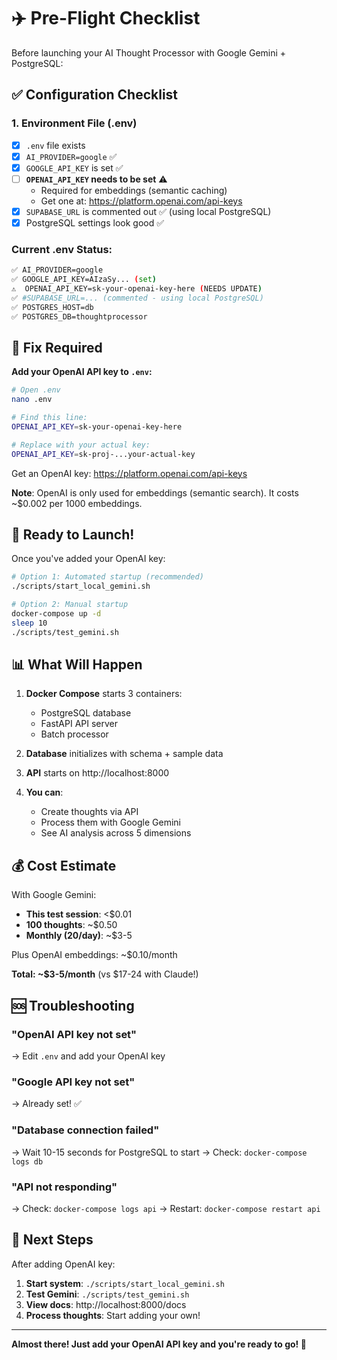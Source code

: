 # ✈️ Pre-Flight Checklist

Before launching your AI Thought Processor with Google Gemini + PostgreSQL:

## ✅ Configuration Checklist

### 1. Environment File (.env)

- [x] `.env` file exists
- [x] `AI_PROVIDER=google` ✅
- [x] `GOOGLE_API_KEY` is set ✅
- [ ] **`OPENAI_API_KEY` needs to be set** ⚠️
  - Required for embeddings (semantic caching)
  - Get one at: https://platform.openai.com/api-keys
- [x] `SUPABASE_URL` is commented out ✅ (using local PostgreSQL)
- [x] PostgreSQL settings look good ✅

### Current .env Status:

```bash
✅ AI_PROVIDER=google
✅ GOOGLE_API_KEY=AIzaSy... (set)
⚠️  OPENAI_API_KEY=sk-your-openai-key-here (NEEDS UPDATE)
✅ #SUPABASE_URL=... (commented - using local PostgreSQL)
✅ POSTGRES_HOST=db
✅ POSTGRES_DB=thoughtprocessor
```

## 🔧 Fix Required

**Add your OpenAI API key to `.env`:**

```bash
# Open .env
nano .env

# Find this line:
OPENAI_API_KEY=sk-your-openai-key-here

# Replace with your actual key:
OPENAI_API_KEY=sk-proj-...your-actual-key
```

Get an OpenAI key: https://platform.openai.com/api-keys

**Note**: OpenAI is only used for embeddings (semantic search). It costs ~$0.002 per 1000 embeddings.

## 🚀 Ready to Launch!

Once you've added your OpenAI key:

```bash
# Option 1: Automated startup (recommended)
./scripts/start_local_gemini.sh

# Option 2: Manual startup
docker-compose up -d
sleep 10
./scripts/test_gemini.sh
```

## 📊 What Will Happen

1. **Docker Compose** starts 3 containers:
   - PostgreSQL database
   - FastAPI API server
   - Batch processor

2. **Database** initializes with schema + sample data

3. **API** starts on http://localhost:8000

4. **You can**:
   - Create thoughts via API
   - Process them with Google Gemini
   - See AI analysis across 5 dimensions

## 💰 Cost Estimate

With Google Gemini:
- **This test session**: <$0.01
- **100 thoughts**: ~$0.50
- **Monthly (20/day)**: ~$3-5

Plus OpenAI embeddings: ~$0.10/month

**Total: ~$3-5/month** (vs $17-24 with Claude!)

## 🆘 Troubleshooting

### "OpenAI API key not set"
→ Edit `.env` and add your OpenAI key

### "Google API key not set"
→ Already set! ✅

### "Database connection failed"
→ Wait 10-15 seconds for PostgreSQL to start
→ Check: `docker-compose logs db`

### "API not responding"
→ Check: `docker-compose logs api`
→ Restart: `docker-compose restart api`

## 🎯 Next Steps

After adding OpenAI key:

1. **Start system**: `./scripts/start_local_gemini.sh`
2. **Test Gemini**: `./scripts/test_gemini.sh`
3. **View docs**: http://localhost:8000/docs
4. **Process thoughts**: Start adding your own!

---

**Almost there! Just add your OpenAI API key and you're ready to go! 🚀**
